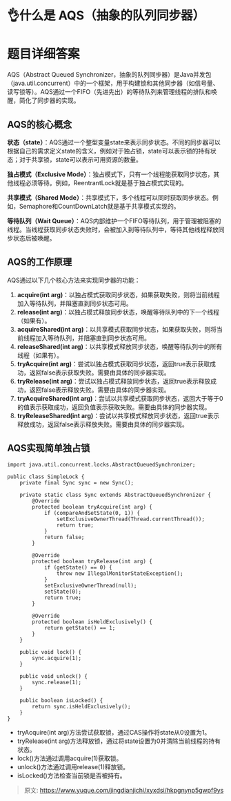 # 👌什么是 AQS（抽象的队列同步器）

# 题目详细答案
AQS（Abstract Queued Synchronizer，抽象的队列同步器）是Java并发包（java.util.concurrent）中的一个框架，用于构建锁和其他同步器（如信号量、读写锁等）。AQS通过一个FIFO（先进先出）的等待队列来管理线程的排队和唤醒，简化了同步器的实现。

## AQS的核心概念
**状态（state）**：AQS通过一个整型变量state来表示同步状态。不同的同步器可以根据自己的需求定义state的含义，例如对于独占锁，state可以表示锁的持有状态；对于共享锁，state可以表示可用资源的数量。

**独占模式（Exclusive Mode）**：独占模式下，只有一个线程能获取同步状态，其他线程必须等待。例如，ReentrantLock就是基于独占模式实现的。

**共享模式（Shared Mode）**：共享模式下，多个线程可以同时获取同步状态。例如，Semaphore和CountDownLatch就是基于共享模式实现的。

**等待队列（Wait Queue）**：AQS内部维护一个FIFO等待队列，用于管理被阻塞的线程。当线程获取同步状态失败时，会被加入到等待队列中，等待其他线程释放同步状态后被唤醒。

## AQS的工作原理
AQS通过以下几个核心方法来实现同步器的功能：

1. **acquire(int arg)**：以独占模式获取同步状态，如果获取失败，则将当前线程加入等待队列，并阻塞直到同步状态可用。
2. **release(int arg)**：以独占模式释放同步状态，唤醒等待队列中的下一个线程（如果有）。
3. **acquireShared(int arg)**：以共享模式获取同步状态，如果获取失败，则将当前线程加入等待队列，并阻塞直到同步状态可用。
4. **releaseShared(int arg)**：以共享模式释放同步状态，唤醒等待队列中的所有线程（如果有）。
5. **tryAcquire(int arg)**：尝试以独占模式获取同步状态，返回true表示获取成功，返回false表示获取失败。需要由具体的同步器实现。
6. **tryRelease(int arg)**：尝试以独占模式释放同步状态，返回true表示释放成功，返回false表示释放失败。需要由具体的同步器实现。
7. **tryAcquireShared(int arg)**：尝试以共享模式获取同步状态，返回大于等于0的值表示获取成功，返回负值表示获取失败。需要由具体的同步器实现。
8. **tryReleaseShared(int arg)**：尝试以共享模式释放同步状态，返回true表示释放成功，返回false表示释放失败。需要由具体的同步器实现。

## AQS实现简单独占锁
```plain
import java.util.concurrent.locks.AbstractQueuedSynchronizer;

public class SimpleLock {
    private final Sync sync = new Sync();

    private static class Sync extends AbstractQueuedSynchronizer {
        @Override
        protected boolean tryAcquire(int arg) {
            if (compareAndSetState(0, 1)) {
                setExclusiveOwnerThread(Thread.currentThread());
                return true;
            }
            return false;
        }

        @Override
        protected boolean tryRelease(int arg) {
            if (getState() == 0) {
                throw new IllegalMonitorStateException();
            }
            setExclusiveOwnerThread(null);
            setState(0);
            return true;
        }

        @Override
        protected boolean isHeldExclusively() {
            return getState() == 1;
        }
    }

    public void lock() {
        sync.acquire(1);
    }

    public void unlock() {
        sync.release(1);
    }

    public boolean isLocked() {
        return sync.isHeldExclusively();
    }
}
```

+ tryAcquire(int arg)方法尝试获取锁，通过CAS操作将state从0设置为1。
+ tryRelease(int arg)方法释放锁，通过将state设置为0并清除当前线程的持有状态。
+ lock()方法通过调用acquire(1)获取锁。
+ unlock()方法通过调用release(1)释放锁。
+ isLocked()方法检查当前锁是否被持有。





> 原文: <https://www.yuque.com/jingdianjichi/xyxdsi/hkpgnynp5gwpf9ys>